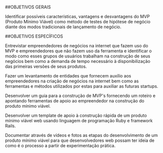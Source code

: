 ##OBJETIVOS GERAISIdentificar possíveis características, vantagens e desvantagens do MVP (Produto Mínimo Viável) como método de testes de hipótese de negócio diante dos modos tradicionais de lançamento de negócio.##OBJETIVOS ESPECÍFICOS
Entrevistar empreendedores de negócios na internet que fazem uso do MVP e empreendedores que não fazem uso da ferramenta e identificar o modo como esses grupos de usuários trabalham na construção de seus negócios bem como a demanda de tempo necessário  à disponibilização das primeiras versões de seus produtos.Fazer um levantamento de entidades que fornecem auxílio aos empreendedores na criação de negócios na internet bem como as ferramentas e métodos utilizados por estas para auxiliar as futuras startups.Desenvolver um guia para a construção de MVP's fornecendo um roteiro e apontando ferramentas de apoio ao empreendedor na construção do produto mínimo viável.  Desenvolver um template de apoio à construção rápida de um produto mínimo viável web usando linguagem de programação Ruby e framework Rails. Documentar através de vídeos e fotos as etapas do desenvolvimento de um produto mínimo viável para que desenvolvedores web possam ter ideia de como é o processo a partir de experimentação prática.
